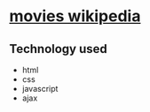 # [movies wikipedia](https://mayur290.github.io/movie-wiki)

## Technology used
* html
* css 
* javascript
* ajax
